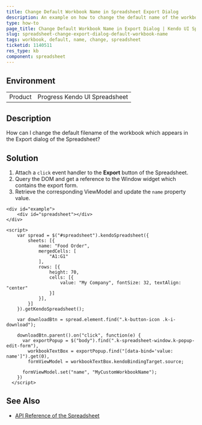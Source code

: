 ```yaml
---
title: Change Default Workbook Name in Spreadsheet Export Dialog
description: An example on how to change the default name of the workbook in the export dialog of the Kendo UI Spreadsheet.
type: how-to
page_title: Change Default Workbook Name in Export Dialog | Kendo UI Spreadsheet for jQuery
slug: spreadsheet-change-export-dialog-default-workbook-name
tags: workbook, default, name, change, spreadsheet
ticketid: 1140511
res_type: kb
component: spreadsheet
---
```


## Environment

<table>
 <tr>
  <td>Product</td>
  <td>Progress Kendo UI Spreadsheet</td>
 </tr>
</table>


## Description

How can I change the default filename of the workbook which appears in the Export dialog of the Spreadsheet?

## Solution

1. Attach a `click` event handler to the **Export** button of the Spreadsheet.
1. Query the DOM and get a reference to the Window widget which contains the export form.
1. Retrieve the corresponding ViewModel and update the `name` property value.

```dojo
<div id="example">
    <div id="spreadsheet"></div>
</div>

<script>
    var spread = $("#spreadsheet").kendoSpreadsheet({
        sheets: [{
            name: "Food Order",
            mergedCells: [
                "A1:G1"
            ],
            rows: [{
                height: 70,
                cells: [{
                    value: "My Company", fontSize: 32, textAlign: "center"
                }]
            }],
        }]
    }).getKendoSpreadsheet();

    var downloadBtn = spread.element.find(".k-button-icon .k-i-download");

    downloadBtn.parent().on("click", function(e) {
      var exportPopup = $("body").find(".k-spreadsheet-window.k-popup-edit-form"),
        workbookTextBox = exportPopup.find("[data-bind='value: name']").get(0),
        formViewModel = workbookTextBox.kendoBindingTarget.source;

      formViewModel.set("name", "MyCustomWorkbookName");
    })
  </script>
```

## See Also

* [API Reference of the Spreadsheet](https://docs.telerik.com/kendo-ui/api/javascript/ui/spreadsheet)
